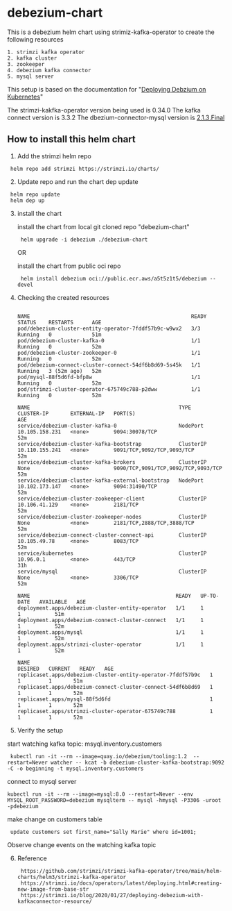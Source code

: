 # debezium-chart
This is a debezium helm chart using strimiz-kafka-operator to create the following resources

	1. strimzi kafka operator
	2. kafka cluster
	3. zookeeper
	4. debezium kafka connector
	5. mysql server 

This setup is based on the documentation for "[Deploying Debzium on Kubernetes](https://debezium.io/documentation/reference/stable/operations/kubernetes.html)"

The strimzi-kakfka-operator version being used is 0.34.0
The kafka connect version is 3.3.2
The dbezium-connector-mysql version is [2.1.3.Final](https://repo1.maven.org/maven2/io/debezium/debezium-connector-mysql/2.1.3.Final/debezium-connector-mysql-2.1.3.Final-plugin.tar.gz)
 

## How to install this helm chart

1. Add the strimzi helm repo

 ```
  helm repo add strimzi https://strimzi.io/charts/
 ```

2. Update repo and run the chart dep update

 ```
  helm repo update
  helm dep up
 ```

3. install the chart 

	install the chart from local git cloned repo "debezium-chart"

	 ```
	  helm upgrade -i debezium ./debezium-chart
	 ```
 
	 OR
 
	install the chart from public oci repo

	 ```
	  helm install debezium oci://public.ecr.aws/a5t5z1t5/debezium --devel
	 ```
 
4. Checking the created resources

	```
	 
	NAME                                                    READY   STATUS    RESTARTS      AGE
	pod/debezium-cluster-entity-operator-7fddf57b9c-w9wx2   3/3     Running   0             51m
	pod/debezium-cluster-kafka-0                            1/1     Running   0             52m
	pod/debezium-cluster-zookeeper-0                        1/1     Running   0             52m
	pod/debezium-connect-cluster-connect-54df6b8d69-5s45k   1/1     Running   3 (52m ago)   52m
	pod/mysql-88f5d6fd-bfp8w                                1/1     Running   0             52m
	pod/strimzi-cluster-operator-675749c788-p2dww           1/1     Running   0             52m
	
	NAME                                                TYPE        CLUSTER-IP       EXTERNAL-IP   PORT(S)                               AGE
	service/debezium-cluster-kafka-0                    NodePort    10.105.158.231   <none>        9094:30078/TCP                        52m
	service/debezium-cluster-kafka-bootstrap            ClusterIP   10.110.155.241   <none>        9091/TCP,9092/TCP,9093/TCP            52m
	service/debezium-cluster-kafka-brokers              ClusterIP   None             <none>        9090/TCP,9091/TCP,9092/TCP,9093/TCP   52m
	service/debezium-cluster-kafka-external-bootstrap   NodePort    10.102.173.147   <none>        9094:31490/TCP                        52m
	service/debezium-cluster-zookeeper-client           ClusterIP   10.106.41.129    <none>        2181/TCP                              52m
	service/debezium-cluster-zookeeper-nodes            ClusterIP   None             <none>        2181/TCP,2888/TCP,3888/TCP            52m
	service/debezium-connect-cluster-connect-api        ClusterIP   10.105.49.78     <none>        8083/TCP                              52m
	service/kubernetes                                  ClusterIP   10.96.0.1        <none>        443/TCP                               31h
	service/mysql                                       ClusterIP   None             <none>        3306/TCP                              52m
	
	NAME                                               READY   UP-TO-DATE   AVAILABLE   AGE
	deployment.apps/debezium-cluster-entity-operator   1/1     1            1           51m
	deployment.apps/debezium-connect-cluster-connect   1/1     1            1           52m
	deployment.apps/mysql                              1/1     1            1           52m
	deployment.apps/strimzi-cluster-operator           1/1     1            1           52m
	
	NAME                                                          DESIRED   CURRENT   READY   AGE
	replicaset.apps/debezium-cluster-entity-operator-7fddf57b9c   1         1         1       51m
	replicaset.apps/debezium-connect-cluster-connect-54df6b8d69   1         1         1       52m
	replicaset.apps/mysql-88f5d6fd                                1         1         1       52m
	replicaset.apps/strimzi-cluster-operator-675749c788           1         1         1       52m
	```

 
5. Verify the setup

 start watching  kafka topic: msyql.inventory.customers
 
 ```
  kubectl run -it --rm --image=quay.io/debezium/tooling:1.2  --restart=Never watcher -- kcat -b debezium-cluster-kafka-bootstrap:9092 -C -o beginning -t mysql.inventory.customers
  ```
  
 connect to mysql server
  
  ```
  kubectl run -it --rm --image=mysql:8.0 --restart=Never --env MYSQL_ROOT_PASSWORD=debezium mysqlterm -- mysql -hmysql -P3306 -uroot -pdebezium
  ```
  
 make change on customers table
 
  ```
   update customers set first_name="Sally Marie" where id=1001;
  ```
  
 Observe change events on the watching kafka topic
 
 
 
6. Reference

   ```
	https://github.com/strimzi/strimzi-kafka-operator/tree/main/helm-charts/helm3/strimzi-kafka-operator
	https://strimzi.io/docs/operators/latest/deploying.html#creating-new-image-from-base-str
	https://strimzi.io/blog/2020/01/27/deploying-debezium-with-kafkaconnector-resource/
   ```
   

